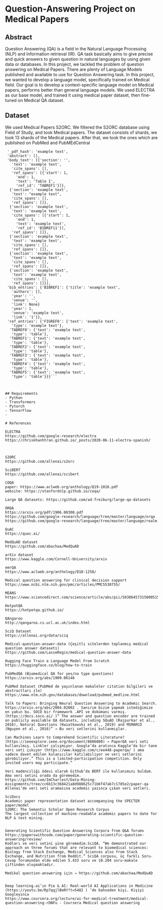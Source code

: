 # Question-Answering Project on Medical Papers

## Abstract
Question Answering (QA) is a field in the Natural Language Processing (NLP) and Information retrieval (IR). QA task basically aims to give precise and quick answers to given question in natural languages by using given data or databases. In this project, we tackled the problem of question answering on Medical Papers. There are plenty of Language Models published and available to use for Question Answering task. In this project, we wanted to develop a language model, specifically trained on Medical field. Our goal is to develop a context-specific language model on Medical papers, performs better than general language models. We used ELECTRA as our base model, and trained it using medical paper dataset, then fine-tuned on Medical QA dataset. 


## Dataset
We used Medical Papers S2ORC. We filtered the S2ORC database using Field of Study, and took Medical papers. The dataset consists of shards, we took 13 shards of the Medical papers. After that, we took the ones which are published on PubMed and PubMEdCentral


```json{'paper_id': '1',
 '_pdf_hash': 'example text',
 'abstract': [],
 'body_text': [{'section': '',
   'text': 'example text',
   'cite_spans': [],
   'ref_spans': [{'start': 1,
     'end': 1,
     'text': 'Table I',
     'ref_id': 'TABREF1'}]},
  {'section': 'example text',
   'text': "example text",
   'cite_spans': [],
   'ref_spans': []},
  {'section': 'example text',
   'text': 'example text',
   'cite_spans': [{'start': 1,
     'end': 1,
     'text': 'example text',
     'ref_id': 'BIBREF11'}],
   'ref_spans': []},
  {'section': 'example text',
   'text': 'example text',
   'cite_spans': [],
   'ref_spans': []},
  {'section': 'example text',
   'text': 'example text',
   'cite_spans': [],
   'ref_spans': []},
  {'section': 'example text',
   'text': 'example text',
   'cite_spans': [],
   'ref_spans': []}],
 'bib_entries': {'BIBREF1': {'title': 'example text',
   'authors': [],
   'year': '',
   'venue': '',
   'link': None}
   'year': 1,
   'venue': 'example text',
   'link': '1'}},
 'ref_entries': {'FIGREF0': {'text': 'example text',
   'type': 'example text'},
  'TABREF0': {'text': 'example text',
   'type': 'table'},
  'TABREF1': {'text': 'example text',
   'type': 'table'},
  'TABREF2': {'text': 'example text',
   'type': 'table'},
  'TABREF3': {'text': 'example text',
   'type': 'table'},
  'TABREF4': {'text': 'example text',
   'type': 'table'},
  'TABREF5': {'text': 'example text',
   'type': 'table'}}}```



## Requirements
- Python
- Transformers
- Pytorch
- TensorFlow
- 

# References

ELECTRA
https://github.com/google-research/electra
https://chriskhanhtran.github.io/_posts/2020-06-11-electra-spanish/



S2ORC
https://github.com/allenai/s2orc

SciBERT
https://github.com/allenai/scibert

COQA 
paper: https://www.aclweb.org/anthology/Q19-1016.pdf
website: https://stanfordnlp.github.io/coqa/

Large QA datasets: https://github.com/ad-freiburg/large-qa-datasets

ORQA
https://arxiv.org/pdf/1906.00300.pdf
https://github.com/google-research/language/tree/master/language/orqa
https://github.com/google-research/language/tree/master/language/realm

QuAC
https://quac.ai/

MedQuAD dataset
https://github.com/abachaa/MedQuAD

arXiv dataset
https://www.kaggle.com/Cornell-University/arxiv

emrQA
https://www.aclweb.org/anthology/D18-1258/

Medical question answering for clinical decision support
https://www.ncbi.nlm.nih.gov/pmc/articles/PMC5530755/

MEANS
https://www.sciencedirect.com/science/article/abs/pii/S0306457315000515

HotpotQA
https://hotpotqa.github.io/

QAngaroo
http://qangaroo.cs.ucl.ac.uk/index.html

SciQ Dataset
https://allenai.org/data/sciq

Medical-question-answer-data (Çeşitli sitelerden toplanmış medical question answer dataseti)
https://github.com/LasseRegin/medical-question-answer-data

Hugging Face Train a Language Model From Scratch
https://huggingface.co/blog/how-to-train

PubMedQA (Biomedical QA for yes/no type questions)
https://arxiv.org/abs/1909.06146

PubMed Dataset (PubMed de yayınlanan makaleler citation bilgileri ve abstractları ile)
https://www.nlm.nih.gov/databases/download/pubmed_medline.html

Talk to Papers: Bringing Neural Question Answering to Academic Search. https://arxiv.org/abs/2004.02002 . Sanırım bizim yapmak istediğimize en yakın bu. SOCO bir framework .API ve dokümanı varmış. (https://docs.soco.ai/ )” The answer and question encoder are trained on publicly available QA datasets, including SQuAD (Rajpurkar et al., 2016), Natural Questions (Kwiatkowski et al., 2019) and MSMARCO (Nguyen et al., 2016)” → Bu veri setlerini kullanmışlar.

Can Machines Learn to Comprehend Scientific Literature? (https://ieeexplore.ieee.org/document/8606080) → PaperQA veri seti kullanılmış. Linkler çalışmıyor. Google’da aratınca Kaggle’da bir tane veri seti çıkıyor (https://www.kaggle.com/c/ee448-paperqa/ ) ama sadece davet edilen kulanıcılar katılabiliyor ve veri setlerini görebiliyor.” This is a limited-participation competition. Only invited users may participate.”

Veri madenciliği ödevi olarak Github’da BERT ile kullanımını buldum. Ama veri setini orada da göremedim. https://github.com/ImCharlesY/Data-Mining-Assignments/tree/cc6b13c368421a8d988625c71b6f47ab7c1785e2/paper-qa 
Allenai’de veri seti aramasına academic yazınca çıkan veri setleri.

SciDocs
Academic paper representation dataset accompanying the SPECTER paper/model
S2ORC: The Semantic Scholar Open Research Corpus
The largest collection of machine-readable academic papers to date for NLP & text mining.


Generating Scientific Question Answering Corpora from Q&A forums
https://paperswithcode.com/paper/generating-scientific-question-answering/review/ 
Kodları ve veri setini yine göremedim.SciQA. “We demonstrated our approach on three forums that are relevant to biomedical sciences: Biology from Stack Exchange, Medical Sciences also from Stack Exchange, and Nutrition from Reddit.” SciQA corpusu, üç farklı Soru-Cevap forumundan elde edilen 5.433 soru ve 10.204 soru-makale çiftinden oluşmaktadır.

Medikal question-answering için → https://github.com/abachaa/MedQuAD 


Deep learning.ai’ın Pie & AI: Real-world AI Applications in Medicine (https://youtu.be/Rp7qqjlBeRY?t=5482 ) ‘de bahseden kişi. Kişiyi Googleyınca
https://www.coursera.org/lecture/ai-for-medical-treatment/medical-question-answering-rDNFu - Coursera Medical question answering
